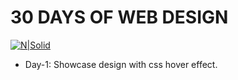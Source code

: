 # 30 DAYS OF WEB DESIGN

[![N|Solid](https://i.ibb.co/6PQMTxp/rsz-30days.jpg)](https://nodesource.com/products/nsolid)

- Day-1: Showcase design with css hover effect.
